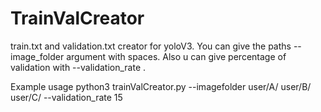 # TrainValCreator

train.txt and validation.txt creator for yoloV3. You can give the paths --image_folder argument with spaces. 
Also u can give percentage of validation with --validation_rate .


Example usage python3 trainValCreator.py --imagefolder user/A/ user/B/ user/C/ --validation_rate 15
